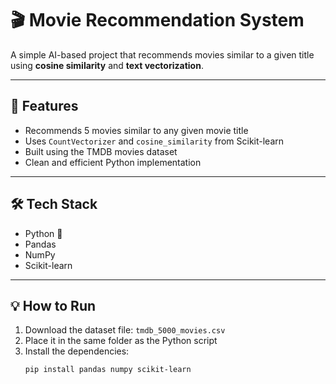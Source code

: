 # 🎬 Movie Recommendation System

A simple AI-based project that recommends movies similar to a given title using **cosine similarity** and **text vectorization**.

---

## 🚀 Features
- Recommends 5 movies similar to any given movie title  
- Uses `CountVectorizer` and `cosine_similarity` from Scikit-learn  
- Built using the TMDB movies dataset  
- Clean and efficient Python implementation  

---

## 🛠️ Tech Stack
- Python 🐍  
- Pandas  
- NumPy  
- Scikit-learn  

---

## 💡 How to Run

1. Download the dataset file: `tmdb_5000_movies.csv`  
2. Place it in the same folder as the Python script  
3. Install the dependencies:
   ```bash
   pip install pandas numpy scikit-learn
